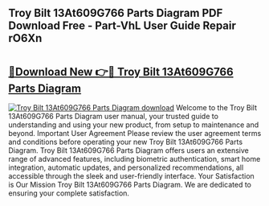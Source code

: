 ## Troy Bilt 13At609G766 Parts Diagram PDF Download Free - Part-VhL User Guide Repair rO6Xn

# <h2><a href="http://dfjk09.blite.top/?on=Troy+Bilt+13At609G766+Parts+Diagram">🔗Download New 👉🔴 Troy Bilt 13At609G766 Parts Diagram</a></h2>

[![Troy Bilt 13At609G766 Parts Diagram download](https://i.imgur.com/lujVjoI.png)](http://dfjk09.blite.top/?on=Troy+Bilt+13At609G766+Parts+Diagram)
Welcome to the Troy Bilt 13At609G766 Parts Diagram user manual, your trusted guide to understanding and using your new product, from setup to maintenance and beyond. Important User Agreement Please review the user agreement terms and conditions before operating your new Troy Bilt 13At609G766 Parts Diagram. Troy Bilt 13At609G766 Parts Diagram offers users an extensive range of advanced features, including biometric authentication, smart home integration, automatic updates, and personalized recommendations, all accessible through the sleek and user-friendly interface. Your Satisfaction is Our Mission Troy Bilt 13At609G766 Parts Diagram. We are dedicated to ensuring your complete satisfaction.
